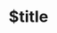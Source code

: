 ---
title: $title
second_title: .NET API 참조용 Aspose.PUB
description: $description
type: docs
weight: $weight
url: /ko/net/$ref/
---